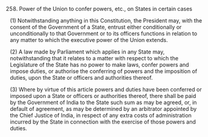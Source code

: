 258. Power of the Union to confer powers, etc., on States in certain cases

(1) Notwithstanding anything in this Constitution, the President may, with the consent of the Government of a State, entrust either conditionally or unconditionally to that Government or to its officers functions in relation to any matter to which the executive power of the Union extends.

(2) A law made by Parliament which applies in any State may, notwithstanding that it relates to a matter with respect to which the Legislature of the State has no power to make laws, confer powers and impose duties, or authorise the conferring of powers and the imposition of duties, upon the State or officers and authorities thereof.

(3) Where by virtue of this article powers and duties have been conferred or imposed upon a State or officers or authorities thereof, there shall be paid by the Government of India to the State such sum as may be agreed, or, in default of agreement, as may be determined by an arbitrator appointed by the Chief Justice of India, in respect of any extra costs of administration incurred by the State in connection with the exercise of those powers and duties.

